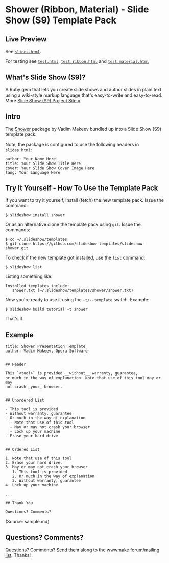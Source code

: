 # Shower (Ribbon, Material) - Slide Show (S9) Template Pack

## Live Preview

See [`slides.html`](http://slideshow-templates.github.io/slideshow-shower/slides.html).

For testing see
[`test.html`](http://slideshow-templates.github.io/slideshow-shower/test.html),
[`test.ribbon.html`](http://slideshow-templates.github.io/slideshow-shower/test.ribbon.html) and
[`test.material.html`](http://slideshow-templates.github.io/slideshow-shower/test.material.html)


## What's Slide Show (S9)?

A Ruby gem that lets you create slide shows and author slides in plain text
using a wiki-style markup language that's easy-to-write and easy-to-read.
More [Slide Show (S9) Project Site »](http://slideshow-s9.github.io)

## Intro

The [Shower](https://github.com/shower/shower) package by Vadim Makeev bundled up into
a Slide Show (S9) template pack.

Note, the package is configured to use the following headers in `slides.html`:

    author: Your Name Here
    title: Your Slide Show Title Here
    cover: Your Slide Show Cover Image Here
    lang: Your Language Here


## Try It Yourself - How To Use the Template Pack

If you want to try it yourself, install (fetch) the new template pack. Issue the command:

    $ slideshow install shower

Or as an alternative clone the template pack using `git`. Issue the commands:

    $ cd ~/.slideshow/templates
    $ git clone https://github.com/slideshow-templates/slideshow-shower.git

To check if the new template got installed, use the `list` command:

    $ slideshow list

Listing something like:

    Installed templates include:
       shower.txt (~/.slideshow/templates/shower/shower.txt)

Now you're ready to use it using the `-t/--template` switch. Example:

    $ slideshow build tutorial -t shower

That's it.

## Example


```
title: Shower Presentation Template
author: Vadim Makeev, Opera Software


## Header

This `<tool>` is provided __without__ warranty, guarantee,
or much in the way of explanation. Note that use of this tool may or may
not crash _your_ browser.


## Unordered List

- This tool is provided
- Without warranty, guarantee
- Or much in the way of explanation
  - Note that use of this tool
  - May or may not crash your browser
  - Lock up your machine
- Erase your hard drive


## Ordered List

1. Note that use of this tool
2. Erase your hard drive.
3. May or may not crash your browser
   1. This tool is provided
   2. Or much in the way of explanation
   3. Without warranty, guarantee
4. Lock up your machine

...

## Thank You

Questions? Comments?
```

(Source: sample.md)


## Questions? Comments?

Questions? Comments?
Send them along to the [wwwmake forum/mailing list](http://groups.google.com/group/wwwmake).
Thanks!
